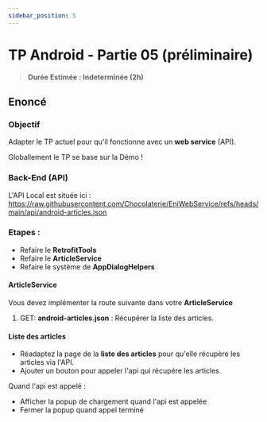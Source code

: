 ```yaml
---
sidebar_position: 5
---
```


# TP Android - Partie 05 (préliminaire)

> **Durée Estimée : Indeterminée (2h)**

## Enoncé

### Objectif

Adapter le TP actuel pour qu'il fonctionne avec un **web service** (API).

Globallement le TP se base sur la Démo !

### Back-End (API)

L'API Local est située ici : https://raw.githubusercontent.com/Chocolaterie/EniWebService/refs/heads/main/api/android-articles.json

### Etapes :

- Refaire le **RetrofitTools**
- Refaire le **ArticleService**
- Refaire le système de **AppDialogHelpers**

#### ArticleService

Vous devez implémenter la route suivante dans votre **ArticleService**

1. GET: **android-articles.json** : Récupérer la liste des articles.

#### Liste des articles

- Réadaptez la page de la **liste des articles** pour qu'elle récupère les articles via l'API.
- Ajouter un bouton pour appeler l'api qui récupére les articles

Quand l'api est appelé :
- Afficher la popup de chargement quand l'api est appelée
- Fermer la popup quand appel terminé